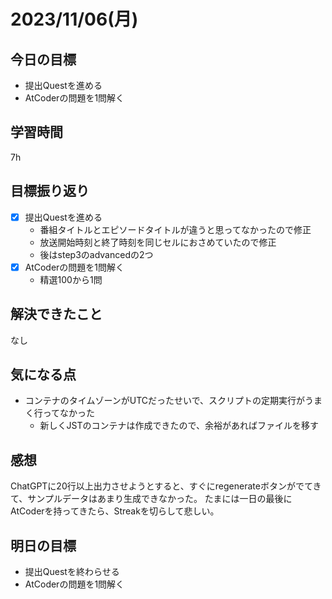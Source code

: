 # 2023/11/06(月)

## 今日の目標
* 提出Questを進める
* AtCoderの問題を1問解く

## 学習時間
7h

## 目標振り返り
* [x] 提出Questを進める
  * 番組タイトルとエピソードタイトルが違うと思ってなかったので修正
  * 放送開始時刻と終了時刻を同じセルにおさめていたので修正
  * 後はstep3のadvancedの2つ
* [x] AtCoderの問題を1問解く
  * 精選100から1問

## 解決できたこと
なし

## 気になる点
- コンテナのタイムゾーンがUTCだったせいで、スクリプトの定期実行がうまく行ってなかった
  - 新しくJSTのコンテナは作成できたので、余裕があればファイルを移す

## 感想
ChatGPTに20行以上出力させようとすると、すぐにregenerateボタンがでてきて、サンプルデータはあまり生成できなかった。
たまには一日の最後にAtCoderを持ってきたら、Streakを切らして悲しい。

## 明日の目標
* 提出Questを終わらせる
* AtCoderの問題を1問解く
